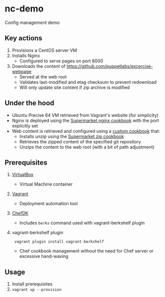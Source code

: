 # nc-demo

Config management demo

## Key actions

1. Provisions a CentOS server VM
1. Installs Nginx
	* Configured to serve pages on port 8000
1. Downloads the content of https://github.com/puppetlabs/excercise-webpage
	* Served at the web root
	* Validates last-modified and etag checksum to prevent redownload
	* Will only update site content if zip archive is modified

## Under the hood
* Ubuntu Precise 64 VM retrieved from Vagrant's website (for simplicity)
* Nginx is deployed using the [Supermarket nginx cookbook](https://supermarket.chef.io/cookbooks/nginx) with the port explicitly set
* Web content is retrieved and configured using a [custom cookbook](https://github.com/bravotangooscar/newcontext-demo-site) that:
	* Installs unzip using the [Supermarket zip cookbook](https://supermarket.chef.io/cookbooks/zip)
	* Retrieves the zipped content of the specified git repository
	* Unzips the content to the web root (with a bit of path adjustment) 

## Prerequisites

1. [VirtualBox](https://www.virtualbox.org/wiki/Downloads)
	* Virtual Machine container
1. [Vagrant](https://www.vagrantup.com/downloads.html)
	* Deployment automation tool
1. [ChefDK](https://downloads.chef.io/chef-dk/)
	* Includes `berks` command used with vagrant-berkshelf plugin
1. vagrant-berkshelf plugin
	
		vagrant plugin install vagrant-berkshelf

	* Chef cookbook management without the need for Chef server or excessive hand-waving

## Usage

1. Install prerequisites
1. `vagrant up --provision`
